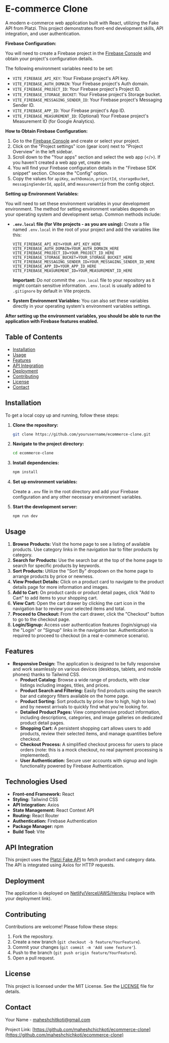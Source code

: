 # E-commerce Clone

A modern e-commerce web application built with React, utilizing the Fake API from Platzi. This project demonstrates front-end development skills, API integration, and user authentication.

**Firebase Configuration:**

You will need to create a Firebase project in the [Firebase Console](https://console.firebase.google.com/) and obtain your project's configuration details.

The following environment variables need to be set:

- `VITE_FIREBASE_API_KEY`: Your Firebase project's API key.
- `VITE_FIREBASE_AUTH_DOMAIN`: Your Firebase project's Auth domain.
- `VITE_FIREBASE_PROJECT_ID`: Your Firebase project's Project ID.
- `VITE_FIREBASE_STORAGE_BUCKET`: Your Firebase project's Storage bucket.
- `VITE_FIREBASE_MESSAGING_SENDER_ID`: Your Firebase project's Messaging Sender ID.
- `VITE_FIREBASE_APP_ID`: Your Firebase project's App ID.
- `VITE_FIREBASE_MEASUREMENT_ID`: (Optional) Your Firebase project's Measurement ID (for Google Analytics).

**How to Obtain Firebase Configuration:**

1.  Go to the [Firebase Console](https://console.firebase.google.com/) and create or select your project.
2.  Click on the "Project settings" icon (gear icon) next to "Project Overview" in the left sidebar.
3.  Scroll down to the "Your apps" section and select the web app (</>). If you haven't created a web app yet, create one.
4.  You will find your Firebase configuration details in the "Firebase SDK snippet" section. Choose the "Config" option.
5.  Copy the values for `apiKey`, `authDomain`, `projectId`, `storageBucket`, `messagingSenderId`, `appId`, and `measurementId` from the config object.

**Setting up Environment Variables:**

You will need to set these environment variables in your development environment. The method for setting environment variables depends on your operating system and development setup. Common methods include:

- **`.env.local` file (for Vite projects - as you are using):** Create a file named `.env.local` in the root of your project and add the variables like this:

  ```
  VITE_FIREBASE_API_KEY=YOUR_API_KEY_HERE
  VITE_FIREBASE_AUTH_DOMAIN=YOUR_AUTH_DOMAIN_HERE
  VITE_FIREBASE_PROJECT_ID=YOUR_PROJECT_ID_HERE
  VITE_FIREBASE_STORAGE_BUCKET=YOUR_STORAGE_BUCKET_HERE
  VITE_FIREBASE_MESSAGING_SENDER_ID=YOUR_MESSAGING_SENDER_ID_HERE
  VITE_FIREBASE_APP_ID=YOUR_APP_ID_HERE
  VITE_FIREBASE_MEASUREMENT_ID=YOUR_MEASUREMENT_ID_HERE
  ```

  **Important:** Do _not_ commit the `.env.local` file to your repository as it might contain sensitive information. `.env.local` is usually added to `.gitignore` by default in Vite projects.

- **System Environment Variables:** You can also set these variables directly in your operating system's environment variables settings.

**After setting up the environment variables, you should be able to run the application with Firebase features enabled.**

## Table of Contents

- [Installation](#installation)
- [Usage](#usage)
- [Features](#features)
- [API Integration](#api-integration)
- [Deployment](#deployment)
- [Contributing](#contributing)
- [License](#license)
- [Contact](#contact)

## Installation

To get a local copy up and running, follow these steps:

1. **Clone the repository:**

   ```bash
   git clone https://github.com/yourusername/ecommerce-clone.git
   ```

2. **Navigate to the project directory:**

   ```bash
   cd ecommerce-clone
   ```

3. **Install dependencies:**

   ```bash
   npm install
   ```

4. **Set up environment variables:**

   Create a `.env` file in the root directory and add your Firebase configuration and any other necessary environment variables.

5. **Start the development server:**

   ```bash
   npm run dev
   ```

## Usage

1. **Browse Products:** Visit the home page to see a listing of available products. Use category links in the navigation bar to filter products by category.
2. **Search for Products:** Use the search bar at the top of the home page to search for specific products by keywords.
3. **Sort Products:** Utilize the "Sort By" dropdown on the home page to arrange products by price or newness.
4. **View Product Details:** Click on a product card to navigate to the product details page for more information and images.
5. **Add to Cart:** On product cards or product detail pages, click "Add to Cart" to add items to your shopping cart.
6. **View Cart:** Open the cart drawer by clicking the cart icon in the navigation bar to review your selected items and total.
7. **Proceed to Checkout:** From the cart drawer, click the "Checkout" button to go to the checkout page.
8. **Login/Signup:** Access user authentication features (login/signup) via the "Login" or "Signup" links in the navigation bar. Authentication is required to proceed to checkout (in a real e-commerce scenario).

## Features

- **Responsive Design:** The application is designed to be fully responsive and work seamlessly on various devices (desktops, tablets, and mobile phones) thanks to Tailwind CSS.
  - **Product Catalog:** Browse a wide range of products, with clear listings including images, titles, and prices.
  - **Product Search and Filtering:** Easily find products using the search bar and category filters available on the home page.
  - **Product Sorting:** Sort products by price (low to high, high to low) and by newest arrivals to quickly find what you're looking for.
  - **Detailed Product Pages:** View comprehensive product information, including descriptions, categories, and image galleries on dedicated product detail pages.
  - **Shopping Cart:** A persistent shopping cart allows users to add products, review their selected items, and manage quantities before checkout.
  - **Checkout Process:** A simplified checkout process for users to place orders (note: this is a mock checkout, no real payment processing is implemented).
  - **User Authentication:** Secure user accounts with signup and login functionality powered by Firebase Authentication.

## Technologies Used

- **Front-end Framework:** React
- **Styling:** Tailwind CSS
- **API Integration:** Axios
- **State Management:** React Context API
- **Routing:** React Router
- **Authentication:** Firebase Authentication
- **Package Manager:** npm
- **Build Tool:** Vite

## API Integration

This project uses the [Platzi Fake API](https://api.escuelajs.co/api/v1) to fetch product and category data. The API is integrated using Axios for HTTP requests.

## Deployment

The application is deployed on [Netlify/Vercel/AWS/Heroku](#) (replace with your deployment link).

## Contributing

Contributions are welcome! Please follow these steps:

1. Fork the repository.
2. Create a new branch (`git checkout -b feature/YourFeature`).
3. Commit your changes (`git commit -m 'Add some feature'`).
4. Push to the branch (`git push origin feature/YourFeature`).
5. Open a pull request.

## License

This project is licensed under the MIT License. See the [LICENSE](LICENSE) file for details.

## Contact

Your Name - [maheshchitkoti@gmail.com](mailto:maheshchitkoti@gmail.com)

Project Link: [https://github.com/maheshchichkoti/ecommerce-clone](https://github.com/maheshchichkoti/ecommerce-clone)
